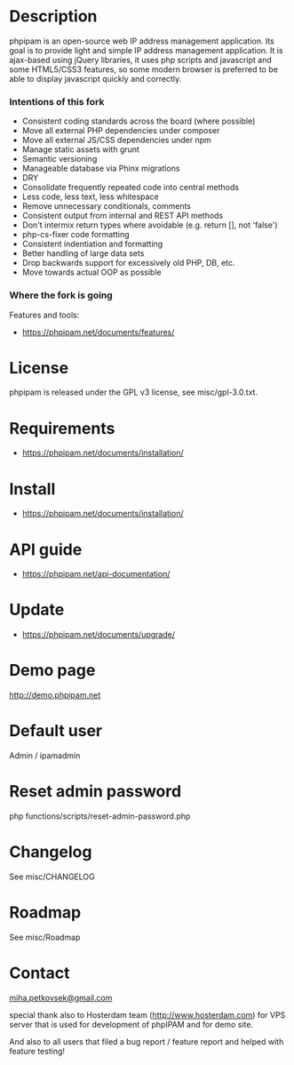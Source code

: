Description
===========
phpipam is an open-source web IP address management application. Its goal is to provide light and simple IP address management application.
It is ajax-based using jQuery libraries, it uses php scripts and javascript and some HTML5/CSS3 features, so some modern browser is preferred
to be able to display javascript quickly and correctly.

### Intentions of this fork

* Consistent coding standards across the board (where possible)
* Move all external PHP dependencies under composer
* Move all external JS/CSS dependencies under npm
* Manage static assets with grunt
* Semantic versioning
* Manageable database via Phinx migrations
* DRY
 * Consolidate frequently repeated code into central methods
* Less code, less text, less whitespace
 * Remove unnecessary conditionals, comments
* Consistent output from internal and REST API methods
 * Don't intermix return types where avoidable (e.g. return [], not 'false')
* php-cs-fixer code formatting
 * Consistent indentiation and formatting
* Better handling of large data sets
* Drop backwards support for excessively old PHP, DB, etc.
* Move towards actual OOP as possible

### Where the fork is going



Features and tools:
- https://phpipam.net/documents/features/

License
=======
phpipam is released under the GPL v3 license, see misc/gpl-3.0.txt.

Requirements
============
- https://phpipam.net/documents/installation/

Install
=======
- https://phpipam.net/documents/installation/

API guide
=========
- https://phpipam.net/api-documentation/

Update
=======
- https://phpipam.net/documents/upgrade/

Demo page
============
http://demo.phpipam.net

Default user
============
Admin / ipamadmin

Reset admin password
====================
php functions/scripts/reset-admin-password.php

Changelog
=========
See misc/CHANGELOG

Roadmap
=========
See misc/Roadmap

Contact
=======
miha.petkovsek@gmail.com

special thank also to Hosterdam team (http://www.hosterdam.com) for VPS server
that is used for development of phpIPAM and for demo site.

And also to all users that filed a bug report / feature report and helped with feature testing!
